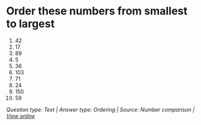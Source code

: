 # Order these numbers from smallest to largest

1. 42
2. 17
3. 89
4. 5
5. 36
6. 103
7. 71
8. 24
9. 150
10. 59

*Question type: Text | Answer type: Ordering | Source: Number comparison | [View online](https://blog.session.it/quiz/decks/fun-math/questions/003/question)*